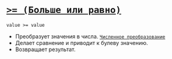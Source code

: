 # [`>= (Больше или равно)`](../index.md)

`value >= value`

- Преобразует значения в числа. [`Численное преобразование`](<../Общее/Преобразование (численное).md>)
- Делает сравнение и приводит к булеву значению.
- Возвращает результат.
